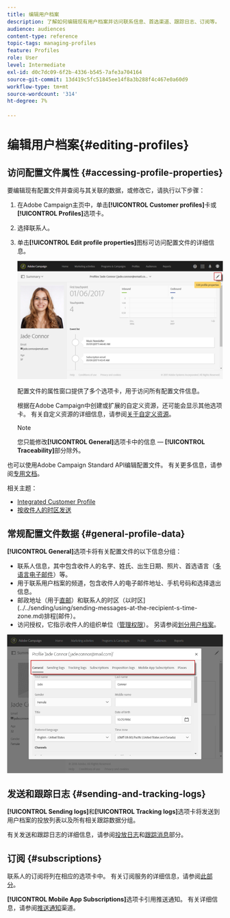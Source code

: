 ```yaml
---
title: 编辑用户档案
description: 了解如何编辑现有用户档案并访问联系信息、首选渠道、跟踪日志、订阅等。
audience: audiences
content-type: reference
topic-tags: managing-profiles
feature: Profiles
role: User
level: Intermediate
exl-id: d0c7dc09-6f2b-4336-b545-7afe3a704164
source-git-commit: 13d419c5fc51845ee14f8a3b288f4c467e0a60d9
workflow-type: tm+mt
source-wordcount: '314'
ht-degree: 7%

---
```


# 编辑用户档案{#editing-profiles}

## 访问配置文件属性 {#accessing-profile-properties}

要编辑现有配置文件并查阅与其关联的数据，或修改它，请执行以下步骤：

1. 在Adobe Campaign主页中，单击&#x200B;**[!UICONTROL Customer profiles]**&#x200B;卡或&#x200B;**[!UICONTROL Profiles]**&#x200B;选项卡。
1. 选择联系人。
1. 单击&#x200B;**[!UICONTROL Edit profile properties]**&#x200B;图标可访问配置文件的详细信息。

   ![](assets/profile_creation2.png)

   配置文件的属性窗口提供了多个选项卡，用于访问所有配置文件信息。

   根据在Adobe Campaign中创建或扩展的自定义资源，还可能会显示其他选项卡。 有关自定义资源的详细信息，请参阅[关于自定义资源](../../developing/using/data-model-concepts.md)。

   >[!NOTE]
   >
   >您只能修改&#x200B;**[!UICONTROL General]**&#x200B;选项卡中的信息 — **[!UICONTROL Traceability]**&#x200B;部分除外。

也可以使用Adobe Campaign Standard API编辑配置文件。 有关更多信息，请参阅[专用文档](../../api/using/updating-profiles.md)。

相关主题：

* [Integrated Customer Profile](../../audiences/using/integrated-customer-profile.md)
* [按收件人的时区发送](../../sending/using/sending-messages-at-the-recipient-s-time-zone.md)

## 常规配置文件数据 {#general-profile-data}

**[!UICONTROL General]**&#x200B;选项卡将有关配置文件的以下信息分组：

* 联系人信息，其中包含收件人的名字、姓氏、出生日期、照片、首选语言（[多语言电子邮件](../../channels/using/creating-a-multilingual-email.md)）等。
* 用于联系用户档案的频道，包含收件人的电子邮件地址、手机号码和选择退出信息。
* 邮政地址（用于[直邮](../../channels/using/about-direct-mail.md)）和联系人的时区（以时区](../../sending/using/sending-messages-at-the-recipient-s-time-zone.md)排程[邮件）。
* 访问授权，它指示收件人的组织单位（[管理权限](../../administration/using/about-access-management.md)）。 另请参阅[划分用户档案](../../administration/using/organizational-units.md#partitioning-profiles)。

![](assets/profile_creation4.png)

## 发送和跟踪日志 {#sending-and-tracking-logs}

**[!UICONTROL Sending logs]**&#x200B;和&#x200B;**[!UICONTROL Tracking logs]**&#x200B;选项卡将发送到用户档案的投放列表以及所有相关跟踪数据分组。

有关发送和跟踪日志的详细信息，请参阅[投放日志](../../sending/using/monitoring-a-delivery.md#delivery-logs)和[跟踪消息](../../sending/using/tracking-messages.md)部分。

## 订阅 {#subscriptions}

联系人的订阅将列在相应的选项卡中。 有关订阅服务的详细信息，请参阅[此部分](../../audiences/using/about-subscriptions.md)。

**[!UICONTROL Mobile App Subscriptions]**&#x200B;选项卡引用推送通知。 有关详细信息，请参阅[推送通知](../../channels/using/about-push-notifications.md)渠道。
